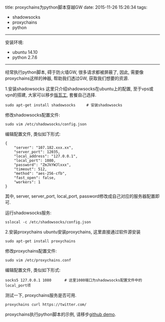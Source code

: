 title: proxychains为python脚本穿越GW
date: 2015-11-26 15:26:34
tags:
- shadowsocks
- proxychains
- python
---
安装环境:
- ubuntu 14.10
- python 2.7.6

----------

经常执行python脚本, 碍于防火墙GW, 很多请求都被屏蔽了, 因此, 需要像proxychains这样的神器, 帮助我们透过GW, 获取我们想要的资源. 
<!-- more  -->

1.安装shadowsocks
这里只介绍shadowsocks在ubuntu上的配置, 至于vps或vpn的搭建, 大家可以移步[版瓦工](https://bandwagonhost.com/), 套餐自己选择. 

	sudo apt-get install shadowsocks     # 安装shadowsocks

修改shadowsocks配置文件:
	
	sudo vim /etc/shadowsocks/config.json

编辑配置文件, 类似如下形式:
	
	{ 
	    "server": "107.182.xxx.xx", 
	    "server_port": 12035, 
	    "local_address": "127.0.0.1",
	    "local_port": 1080, 
	    "password": "ZmJkYWJlxxx", 
	    "timeout": 512, 
	    "method": "aes-256-cfb", 
	    "fast_open": false, 
	    "workers": 1 
	}

其中, server, server_port, local_port, password修改成自己对应的服务器配置即可.

运行shadowsocks服务:
	
	sslocal -c /etc/shadowsocks/config.json

2.安装proxychains
ubuntu安装proxychains, 这里直接通过软件源安装
	
	sudo apt-get install proxychains

修改proxychains配置文件:
	
	sudo vim /etc/proxychains.conf

编辑配置文件, 类似如下形式:
	
	socks5 127.0.0.1 1080      # 这里1080端口为shadowsocks配置文件中的local_port项

测试一下, proxychains服务是否可用.

	proxychains curl https://twitter.com/

proxychains执行python脚本的示例, 请移步[github demo](https://github.com/cls1991/DataKit.git).


